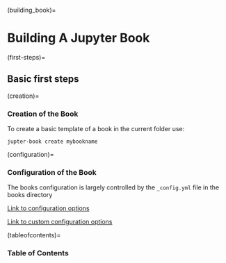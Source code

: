 (building_book)= 
# Building A Jupyter Book

(first-steps)=
## Basic first steps

(creation)=
### Creation of the Book

To create a basic template of a book in the current folder use:  

`jupter-book create mybookname`

(configuration)=
### Configuration of the Book

The books configuration is largely controlled by the `_config.yml` file in the books directory

[Link to configuration options](https://beta.jupyterbook.org/customize/config.html)  

[Link to custom configuration options](https://beta.jupyterbook.org/advanced/sphinx.html#advanced-sphinx-config)

(tableofcontents)=
### Table of Contents







